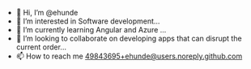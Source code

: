 - 👋 Hi, I’m @ehunde
- 👀 I’m interested in Software development...
- 🌱 I’m currently learning Angular and Azure ...
- 💞️ I’m looking to collaborate on developing apps that can disrupt the current order...
- 📫 How to reach me 49843695+ehunde@users.noreply.github.com 

<!---
ehunde/ehunde is a ✨ special ✨ repository because its `README.md` (this file) appears on your GitHub profile.
You can click the Preview link to take a look at your changes.
--->
